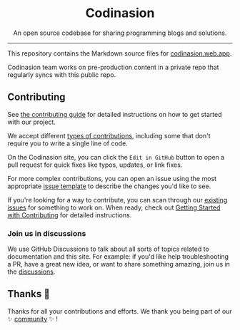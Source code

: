 <h1 align="center">Codinasion</h1>

<p align="center"> An open source codebase for sharing programming blogs and solutions.
    <br/>
</p>

---

This repository contains the Markdown source files for [codinasion.web.app](https://codinasion.web.app/).

Codinasion team works on pre-production content in a private repo that regularly syncs with this public repo.

## Contributing

See [the contributing guide](CONTRIBUTING.md) for detailed instructions on how to get started with our project. 

We accept different [types of contributions](https://github.com/codinasion/codinasion/blob/master/contributing/types-of-contributions.md), including some that don't require you to write a single line of code.

On the Codinasion site, you can click the `Edit in GitHub` button to open a pull request for quick fixes like typos, updates, or link fixes.

For more complex contributions, you can open an issue using the most appropriate [issue template](https://github.com/codinasion/codinasion/issues/new/choose) to describe the changes you'd like to see.

If you're looking for a way to contribute, you can scan through our [existing issues](https://github.com/codinasion/codinasion/issues) for something to work on. When ready, check out [Getting Started with Contributing](/CONTRIBUTING.md) for detailed instructions.

### Join us in discussions

We use GitHub Discussions to talk about all sorts of topics related to documentation and this site. For example: if you'd like help troubleshooting a PR, have a great new idea, or want to share something amazing, join us in the [discussions](https://github.com/codinasion/codinasion/discussions).

## Thanks :purple_heart:

Thanks for all your contributions and efforts. We thank you being part of our :sparkles: [community](https://codinasion.web.app/contributors/) :sparkles: !

